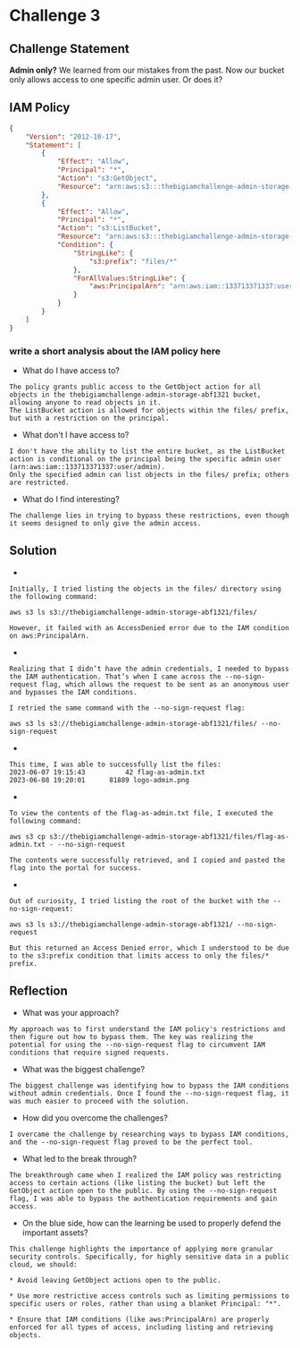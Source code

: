 # Challenge 3

## Challenge Statement
**Admin only?** We learned from our mistakes from the past. Now our bucket only allows access to one specific admin user. Or does it?

## IAM Policy
```json
{
    "Version": "2012-10-17",
    "Statement": [
        {
            "Effect": "Allow",
            "Principal": "*",
            "Action": "s3:GetObject",
            "Resource": "arn:aws:s3:::thebigiamchallenge-admin-storage-abf1321/*"
        },
        {
            "Effect": "Allow",
            "Principal": "*",
            "Action": "s3:ListBucket",
            "Resource": "arn:aws:s3:::thebigiamchallenge-admin-storage-abf1321",
            "Condition": {
                "StringLike": {
                    "s3:prefix": "files/*"
                },
                "ForAllValues:StringLike": {
                    "aws:PrincipalArn": "arn:aws:iam::133713371337:user/admin"
                }
            }
        }
    ]
}
```
### write a short analysis about the IAM policy here

* What do I have access to?

```
The policy grants public access to the GetObject action for all objects in the thebigiamchallenge-admin-storage-abf1321 bucket, allowing anyone to read objects in it.
The ListBucket action is allowed for objects within the files/ prefix, but with a restriction on the principal.

```

* What don't I have access to?

```
I don't have the ability to list the entire bucket, as the ListBucket action is conditional on the principal being the specific admin user (arn:aws:iam::133713371337:user/admin).
Only the specified admin can list objects in the files/ prefix; others are restricted.
```

* What do I find interesting?

```The ListBucket action is quite restricted to one admin user via the aws:PrincipalArn condition, which seems secure. However, the GetObject action is left open for public access to all objects, which might be an oversight.
The challenge lies in trying to bypass these restrictions, even though it seems designed to only give the admin access.
```

## Solution
* 
```
Initially, I tried listing the objects in the files/ directory using the following command:

aws s3 ls s3://thebigiamchallenge-admin-storage-abf1321/files/

However, it failed with an AccessDenied error due to the IAM condition on aws:PrincipalArn.

```
* 
```
Realizing that I didn’t have the admin credentials, I needed to bypass the IAM authentication. That’s when I came across the --no-sign-request flag, which allows the request to be sent as an anonymous user and bypasses the IAM conditions.

I retried the same command with the --no-sign-request flag:

aws s3 ls s3://thebigiamchallenge-admin-storage-abf1321/files/ --no-sign-request

```

* 
```
This time, I was able to successfully list the files:
2023-06-07 19:15:43          42 flag-as-admin.txt
2023-06-08 19:20:01      81889 logo-admin.png
```

* 
```
To view the contents of the flag-as-admin.txt file, I executed the following command:

aws s3 cp s3://thebigiamchallenge-admin-storage-abf1321/files/flag-as-admin.txt - --no-sign-request

The contents were successfully retrieved, and I copied and pasted the flag into the portal for success.
```

* 
```
Out of curiosity, I tried listing the root of the bucket with the --no-sign-request:

aws s3 ls s3://thebigiamchallenge-admin-storage-abf1321/ --no-sign-request

But this returned an Access Denied error, which I understood to be due to the s3:prefix condition that limits access to only the files/* prefix.
```

## Reflection
* What was your approach?

```
My approach was to first understand the IAM policy's restrictions and then figure out how to bypass them. The key was realizing the potential for using the --no-sign-request flag to circumvent IAM conditions that require signed requests.
```

* What was the biggest challenge?

```
The biggest challenge was identifying how to bypass the IAM conditions without admin credentials. Once I found the --no-sign-request flag, it was much easier to proceed with the solution.
```

* How did you overcome the challenges?

```
I overcame the challenge by researching ways to bypass IAM conditions, and the --no-sign-request flag proved to be the perfect tool.
```

* What led to the break through?

```
The breakthrough came when I realized the IAM policy was restricting access to certain actions (like listing the bucket) but left the GetObject action open to the public. By using the --no-sign-request flag, I was able to bypass the authentication requirements and gain access.
```

* On the blue side, how can the learning be used to properly defend the important assets? 

```
This challenge highlights the importance of applying more granular security controls. Specifically, for highly sensitive data in a public cloud, we should:

* Avoid leaving GetObject actions open to the public.

* Use more restrictive access controls such as limiting permissions to specific users or roles, rather than using a blanket Principal: "*".

* Ensure that IAM conditions (like aws:PrincipalArn) are properly enforced for all types of access, including listing and retrieving objects.
```

